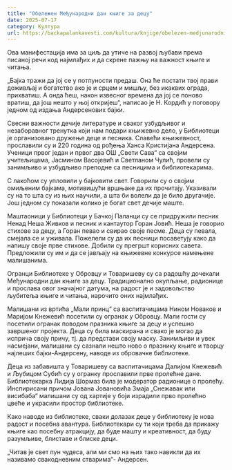 ```yaml
---
title: "Обележен Међународни дан књиге за децу"
date: 2025-07-17
category: Култура
url: https://backapalankavesti.com/kultura/knjige/obelezen-medjunarodni-dan-knjige-za-decu/
---
```


Ова манифестација има за циљ да утиче на развој љубави према писаној речи код најмлађих и да скрене пажњу на важност књиге и читања.

„Бајка тражи да јој се у потпуности предаш. Она ће постати твој прави доживљај и богатство ако је и срцем и мишљу, без икаквих ограда, прихватиш. А онда ћеш, након извесног времена да јој се поново вратиш, да још нешто у њој откријеш“, написао је Н. Кордић у поговору једном од издања Андерсенових бајки.

Свесни важности дечије литературе и сваког узбудљивог и незаборавног тренутка који нам подари књижевно дело, у Библиотеци је организовано дружење деце и песника. Славећи књижевност, прославили су и 220 година од рођења Ханса Кристијана Андерсена. Ученици првог један и првог два ОШ „Свети Сава“ са својим учитељицама, Јасмином Васојевић и Светланом Чулић, провели су занимљиво и узбудљиво преподне са песницима и библиотекарима.

С лакоћом су упловили у бајковити свет. Говорили су о својим омиљеним бајкама, мотивишући вршњаке да их прочитају. Указивали су на то шта су из њих научили, а шта би волели да је било другачије. Још једном су показали колико је богат свет дечије маште.

Маштаоници у Библиотеци у Бачкој Паланци су се придружили песник Ненад Неша Живков и песник и кантаутор Горан Јовић. Неша је говорио стихове за децу, а Горан певао и свирао своје песме. Деца су певала, смејала се и уживала. Пожелели су да их песници посаветују како да напишу своје прве стихове. Добили су прегршт корисних савета. Предложили су им и да се јављају на књижевне конкурсе намењене малишанима.

Огранци Библиотеке у Обровцу и Товаришеву су са радошћу дочекали Међународни дан књиге за децу. Традиционално окупљање, радионице и прослава овог значајног датума, на радост је и задовољство љубитеља књиге и читања, нарочито оних најмлађих.

Малишани из вртића „Мали принц“ са васпитачицама Нином Новаков и Маријом Кнежевић посетили су огранак у Обровцу. Мали гости су посетили огранак поводом празника књиге за децу и успешно завршеног пројекта. Деца су била маскирана и свако је могао да исприча своју причу, тј. да представи своју маску. Занимљиви и увек насмејани, малишани су сазнали нешто ново о празнику књиге и творцу најлеших бајки-Андерсену, наводе из обровачке библиотеке.

Деца из забавишта у Товаришеву са васпитачицама Далијом Кнежевић и Љубицом Субић су у огранку прославили прве пролећне дане. Библиотекарка Лидија Шормаз била је модератор радионице о пролећу. Инспирисани причом Јована Јовановића Змаја „Снежавак или висибаба“ малишани су од хартије у боји израдили прво пролећно цвеће и украсили простор библиотеке.

Како наводе из библиотеке, сваки долазак деце у библиотеку је нова радост и посебна авантура. Библиотекари су ти који треба да прикажу књиге као посебну атракцију, да буде машту и креативност, да буду разумљиве, блиставе и блиске деци.

„Читав је свет пун чудеса, али ми смо на њих тако навикли да их називамо свакодневним стварима“- Андерсен.
